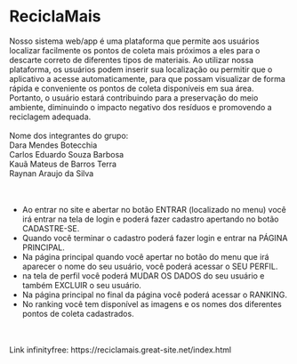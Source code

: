# ReciclaMais
Nosso sistema web/app é uma plataforma que permite aos usuários localizar facilmente os pontos de coleta mais próximos a eles para o descarte correto de diferentes tipos de materiais. Ao utilizar nossa plataforma, os usuários podem inserir sua localização ou permitir que o aplicativo a acesse automaticamente, para que possam visualizar de forma rápida e conveniente os pontos de coleta disponíveis em sua área.
Portanto, o usuário estará contribuindo para a preservação do meio ambiente, diminuindo o impacto negativo dos resíduos e promovendo a reciclagem adequada.
<br>
<br>
Nome dos integrantes do grupo: <br>
Dara Mendes Botecchia <br>
Carlos Eduardo Souza Barbosa <br>
Kauã Mateus de Barros Terra <br>
Raynan Araujo da Silva <br>
<br>
<br>
- Ao entrar no site e abertar no botão ENTRAR (localizado no menu) você irá entrar na tela de login e poderá fazer cadastro apertando no botão CADASTRE-SE.
- Quando você terminar o cadastro poderá fazer login e entrar na PÁGINA PRINCIPAL.
- Na página principal quando você apertar no botão do menu que irá aparecer o nome do seu usuário, você poderá acessar o SEU PERFIL.
- na tela de perfil você poderá MUDAR OS DADOS do seu usuário e também EXCLUIR o seu usuário.
- Na página principal no final da página você poderá acessar o RANKING.
- No ranking você tem disponível as imagens e os nomes dos diferentes pontos de coleta cadastrados.

<br>
<br>
Link infinityfree: https://reciclamais.great-site.net/index.html
